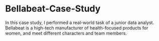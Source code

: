 # Bellabeat-Case-Study
In this case study, I performed a real-world task of a junior data analyst. Bellabeat is a high-tech manufacturer of health-focused products for women, and meet different characters and team members.
